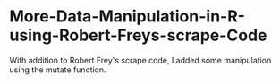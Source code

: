 # More-Data-Manipulation-in-R-using-Robert-Freys-scrape-Code
With addition to Robert Frey's scrape code, I added some manipulation using the mutate function. 
